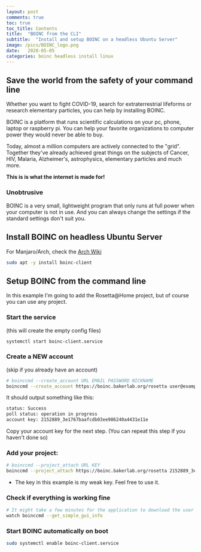 ```yaml
---
layout: post
comments: true
toc: true
toc_title: Contents
title:  "BOINC from the CLI"
subtitle:  "Install and setup BOINC on a headless Ubuntu Server"
image: /pics/BOINC_logo.png
date:   2020-05-05
categories: boinc headless install linux 
---
```


## Save the world from the safety of your command line

Whether you want to fight COVID-19, search for extraterrestrial lifeforms or research elementary particles, you can help by installing BOINC.

BOINC is a platform that runs scientific calculations on your pc, phone, laptop or raspberry pi. You can help your favorite organizations to computer power they would never be able to buy.

Today, almost a million computers are actively connected to the "grid". Together they've already achieved great things on the subjects of Cancer, HIV, Malaria, Alzheimer's, astrophysics, elementary particles and much more.

**This is is what the internet is made for!**

### Unobtrusive 

BOINC is a very small, lightweight program that only runs at full power when your computer is not in use. And you can always change the settings if the standard settings don't suit you.

## Install BOINC on headless Ubuntu Server

For Manjaro/Arch, check the [Arch Wiki](https://wiki.archlinux.org/index.php/BOINC)

```bash
sudo apt -y install boinc-client
```

## Setup BOINC from the command line

In this example I'm going to add the Rosetta@Home project, but of course you can use any project.

### Start the service
(this will create the empty config files)
```bash
systemctl start boinc-client.service
```

### Create a NEW account
(skip if you already have an account)
```bash
# boinccmd --create_account URL EMAIL PASSWORD NICKNAME
boinccmd --create_account https://boinc.bakerlab.org/rosetta user@example.com p@55w0rd Nickname
```
It should output something like this:
```bash
status: Success
poll status: operation in progress
account key: 2152889_3e1767baafcdb03ee986240a4431e11e
```
Copy your account key for the next step. (You can repeat this step if you haven't done so)

### Add your project:

```bash
# boinccmd --project_attach URL KEY
boinccmd --project_attach https://boinc.bakerlab.org/rosetta 2152889_3e1767baafcdb03ee986240a4431e11e
```
* The key in this example is my weak key. Feel free to use it.

### Check if everything is working fine

```bash
# It might take a few minutes for the application to download the user details
watch boinccmd --get_simple_gui_info
```

### Start BOINC automatically on boot

```bash
sudo systemctl enable boinc-client.service
```